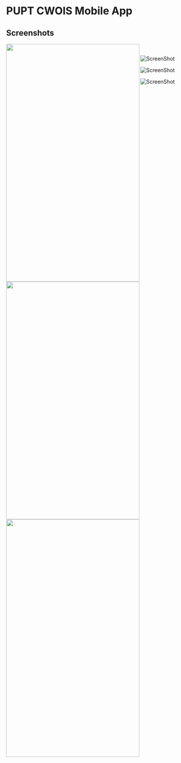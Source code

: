 # PUPT CWOIS Mobile App


## Screenshots
<a href="url"><img src="https://raw.githubusercontent.com/andreycruz16/PUPT-CWOIS-APP/master/screenshots/Screenshot_20170628_224112.png" align="left" height="640" width="360" ></a>

<a href="url"><img src="https://raw.githubusercontent.com/andreycruz16/PUPT-CWOIS-APP/master/screenshots/Screenshot_20170628_224149.png" align="left" height="640" width="360" ></a>

<br>

<a href="url"><img src="https://raw.githubusercontent.com/andreycruz16/PUPT-CWOIS-APP/master/screenshots/Screenshot_20170628_224223.png" align="left" height="640" width="360" ></a>


![ScreenShot](https://raw.githubusercontent.com/andreycruz16/PUPT-CWOIS-APP/master/screenshots/Screenshot_20170628_224112.png)

![ScreenShot](https://raw.githubusercontent.com/andreycruz16/PUPT-CWOIS-APP/master/screenshots/Screenshot_20170628_224149.png)

![ScreenShot](https://raw.githubusercontent.com/andreycruz16/PUPT-CWOIS-APP/master/screenshots/Screenshot_20170628_224223.png)





